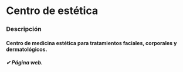 # Centro de estética

### Descripción 

#### Centro de medicina estética para tratamientos faciales, corporales y dermatológicos.

##### ✔ Página web.
